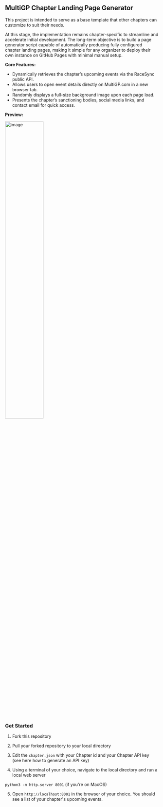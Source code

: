 ## MultiGP Chapter Landing Page Generator

This project is intended to serve as a base template that other chapters can customize to suit their needs.

At this stage, the implementation remains chapter-specific to streamline and accelerate initial development.
The long-term objective is to build a page generator script capable of automatically producing fully configured chapter landing pages, making it simple for any organizer to deploy their own instance on GitHub Pages with minimal manual setup.

**Core Features:**

 * Dynamically retrieves the chapter’s upcoming events via the RaceSync public API.
 * Allows users to open event details directly on MultiGP.com in a new browser tab.
 * Randomly displays a full-size background image upon each page load.
 * Presents the chapter’s sanctioning bodies, social media links, and contact email for quick access.

**Preview:**

<img width="50%" height="50%" alt="image" src="https://github.com/user-attachments/assets/b2d460df-33d2-4d31-933e-5244af371480" />

### Get Started

1. Fork this repository

2. Pull your forked repository to your local directory

3. Edit the `chapter.json` with your Chapter id and your Chapter API key (see here how to generate an API key)

4. Using a terminal of your choice, navigate to the local directory and run a local web server

```python3 -m http.server 8001``` (if you're on MacOS)

5. Open `http://localhost:8001` in the browser of your choice. You should see a list of your chapter's upcoming events.